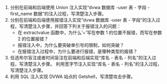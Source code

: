 1. 分别在前端和后端使用 Union 注入实现“dvwa 数据库 -user 表 - 字段 -first_name 数据”的注入过程，写清楚注入步骤。
2. 分别在前端和后端使用报错注入实现“dvwa 数据库 -user 表 - 字段”的注入过程，写清楚注入步骤，并回答下列关于报错注入的问题：
   - 在 extractvalue 函数中，为什么’~'写在参数 1 的位置不报错，而写在参数 2 的位置报错？
   - 报错注入中，为什么要突破单引号的限制，如何突破？
   - 在报错注入过程中，为什么要进行报错，是哪种类型的报错？
3. 任选布尔盲注或者时间盲注在前端和后端实现“库名 - 表名 - 列名”的注入过程，写清楚注入步骤。
利用宽字节注入实现“库名 - 表名 - 列名”的注入过程，写清楚注入步骤。
1. 利用 SQL 注入实现 DVWA 站点的 Getshell，写清楚攻击步骤。